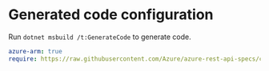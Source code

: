 # Generated code configuration

Run `dotnet msbuild /t:GenerateCode` to generate code.

``` yaml
azure-arm: true
require: https://raw.githubusercontent.com/Azure/azure-rest-api-specs/c81039d056cc5aa0a0025f5b9e5446a7c194bd1f/specification/appconfiguration/resource-manager/readme.md
```
